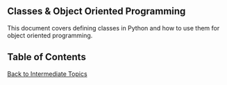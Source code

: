 ## Classes & Object Oriented Programming

This document covers defining classes in Python and how to use them for object oriented programming.

## Table of Contents

[Back to Intermediate Topics](/intermediate/README.md)